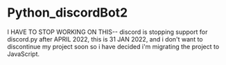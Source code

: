 # Python_discordBot2
I HAVE TO STOP WORKING ON THIS--
discord is stopping support for discord.py after APRIL 2022, this is 31 JAN 2022, and i don't want to discontinue my project soon
so i have decided i'm migrating the project to JavaScript. 
